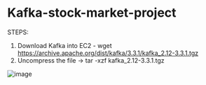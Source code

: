 # Kafka-stock-market-project

STEPS:
1. Download Kafka into EC2 - wget https://archive.apache.org/dist/kafka/3.3.1/kafka_2.12-3.3.1.tgz
2. Uncompress the file -> tar -xzf kafka_2.12-3.3.1.tgz

![image](https://github.com/user-attachments/assets/48da736c-1e10-4a80-8dae-edbe5825f1f6)
